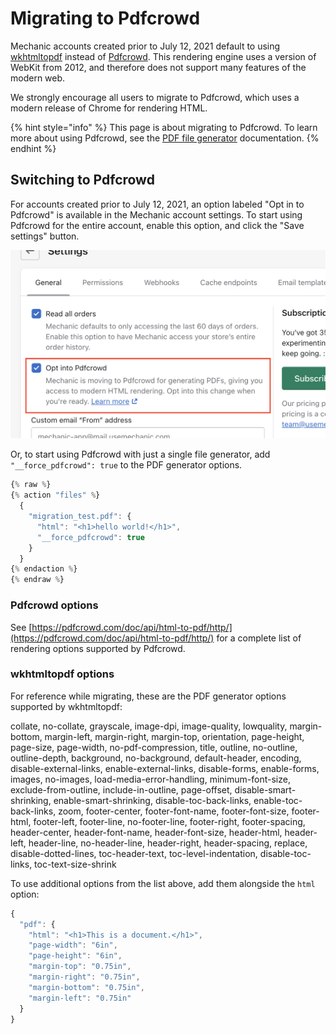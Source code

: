 # Migrating to Pdfcrowd

Mechanic accounts created prior to July 12, 2021 default to using [wkhtmltopdf](https://wkhtmltopdf.org/) instead of [Pdfcrowd](https://pdfcrowd.com/). This rendering engine uses a version of WebKit from 2012, and therefore does not support many features of the modern web.

We strongly encourage all users to migrate to Pdfcrowd, which uses a modern release of Chrome for rendering HTML.

{% hint style="info" %}
This page is about migrating to Pdfcrowd. To learn more about using Pdfcrowd, see the [PDF file generator](./) documentation.
{% endhint %}

## Switching to Pdfcrowd

For accounts created prior to July 12, 2021, an option labeled "Opt in to Pdfcrowd" is available in the Mechanic account settings. To start using Pdfcrowd for the entire account, enable this option, and click the "Save settings" button.

![](<../../../../.gitbook/assets/Screen Shot 2022-05-05 at 11.54.42 AM.png>)

Or, to start using Pdfcrowd with just a single file generator, add `"__force_pdfcrowd": true` to the PDF generator options.

```javascript
{% raw %}
{% action "files" %}
  {
    "migration_test.pdf": {
      "html": "<h1>hello world!</h1>",
      "__force_pdfcrowd": true
    }
  }
{% endaction %}
{% endraw %}
```

### Pdfcrowd options

See [https://pdfcrowd.com/doc/api/html-to-pdf/http/](https://pdfcrowd.com/doc/api/html-to-pdf/http/) for a complete list of rendering options supported by Pdfcrowd.

### wkhtmltopdf options

For reference while migrating, these are the PDF generator options supported by wkhtmltopdf:

collate, no-collate, grayscale, image-dpi, image-quality, lowquality, margin-bottom, margin-left, margin-right, margin-top, orientation, page-height, page-size, page-width, no-pdf-compression, title, outline, no-outline, outline-depth, background, no-background, default-header, encoding, disable-external-links, enable-external-links, disable-forms, enable-forms, images, no-images, load-media-error-handling, minimum-font-size, exclude-from-outline, include-in-outline, page-offset, disable-smart-shrinking, enable-smart-shrinking, disable-toc-back-links, enable-toc-back-links, zoom, footer-center, footer-font-name, footer-font-size, footer-html, footer-left, footer-line, no-footer-line, footer-right, footer-spacing, header-center, header-font-name, header-font-size, header-html, header-left, header-line, no-header-line, header-right, header-spacing, replace, disable-dotted-lines, toc-header-text, toc-level-indentation, disable-toc-links, toc-text-size-shrink

To use additional options from the list above, add them alongside the `html` option:

```javascript
{
  "pdf": {
    "html": "<h1>This is a document.</h1>",
    "page-width": "6in",
    "page-height": "6in",
    "margin-top": "0.75in",
    "margin-right": "0.75in",
    "margin-bottom": "0.75in",
    "margin-left": "0.75in"
  }
}
```

##
